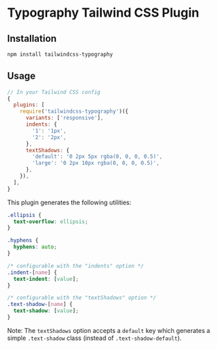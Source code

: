 # Typography Tailwind CSS Plugin

## Installation

```bash
npm install tailwindcss-typography
```

## Usage

```js
// In your Tailwind CSS config
{
  plugins: [
    require('tailwindcss-typography')({
      variants: ['responsive'],
      indents: {
        '1': '1px',
        '2': '2px',
      },
      textShadows: {
        'default': '0 2px 5px rgba(0, 0, 0, 0.5)',
        'large': '0 2px 10px rgba(0, 0, 0, 0.5)',
      },
    }),
  ],
}
```

This plugin generates the following utilities:

```css
.ellipsis {
  text-overflow: ellipsis;
}

.hyphens {
  hyphens: auto;
}

/* configurable with the "indents" option */
.indent-[name] {
  text-indent: [value];
}

/* configurable with the "textShadows" option */
.text-shadow-[name] {
  text-shadow: [value];
}
```

Note: The `textShadows` option accepts a `default` key which generates a simple `.text-shadow` class (instead of `.text-shadow-default`).